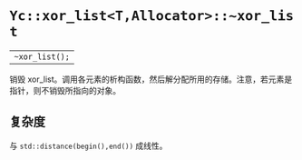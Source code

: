 # `Yc::xor_list<T,Allocator>::~xor_list`

||
|:-|
|`~xor_list();`|

销毁 xor_list。调用各元素的析构函数，然后解分配所用的存储。注意，若元素是指针，则不销毁所指向的对象。

## 复杂度

与 `std::distance(begin(),end())` 成线性。